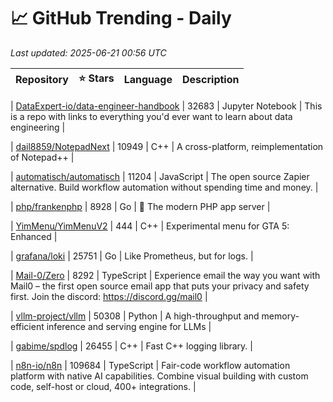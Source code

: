 # 📈 GitHub Trending - Daily

_Last updated: 2025-06-21 00:56 UTC_

| Repository | ⭐ Stars | Language | Description |
|------------|--------:|----------|-------------|

| [DataExpert-io/data-engineer-handbook](https://github.com/DataExpert-io/data-engineer-handbook) | 32683 | Jupyter Notebook | This is a repo with links to everything you'd ever want to learn about data engineering |

| [dail8859/NotepadNext](https://github.com/dail8859/NotepadNext) | 10949 | C++ | A cross-platform, reimplementation of Notepad++ |

| [automatisch/automatisch](https://github.com/automatisch/automatisch) | 11204 | JavaScript | The open source Zapier alternative. Build workflow automation without spending time and money. |

| [php/frankenphp](https://github.com/php/frankenphp) | 8928 | Go | 🧟 The modern PHP app server |

| [YimMenu/YimMenuV2](https://github.com/YimMenu/YimMenuV2) | 444 | C++ | Experimental menu for GTA 5: Enhanced |

| [grafana/loki](https://github.com/grafana/loki) | 25751 | Go | Like Prometheus, but for logs. |

| [Mail-0/Zero](https://github.com/Mail-0/Zero) | 8292 | TypeScript | Experience email the way you want with Mail0 – the first open source email app that puts your privacy and safety first. Join the discord: https://discord.gg/mail0 |

| [vllm-project/vllm](https://github.com/vllm-project/vllm) | 50308 | Python | A high-throughput and memory-efficient inference and serving engine for LLMs |

| [gabime/spdlog](https://github.com/gabime/spdlog) | 26455 | C++ | Fast C++ logging library. |

| [n8n-io/n8n](https://github.com/n8n-io/n8n) | 109684 | TypeScript | Fair-code workflow automation platform with native AI capabilities. Combine visual building with custom code, self-host or cloud, 400+ integrations. |
